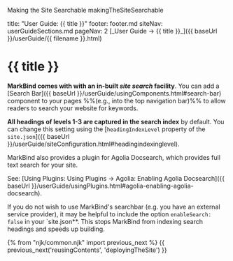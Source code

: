 <variable name="title" id="title">Making the Site Searchable</variable>
<variable name="filename">makingTheSiteSearchable</variable>

<frontmatter>
  title: "User Guide: {{ title }}"
  footer: footer.md
  siteNav: userGuideSections.md
  pageNav: 2
</frontmatter>

<span id="link" class="d-none">
<md>[_User Guide → {{ title }}_]({{ baseUrl }}/userGuide/{{ filename }}.html)</md>
</span>

<include src="../common/header.md" />

# {{ title }}

<span class="lead" id="overview">

**MarkBind comes with with an in-built _site search_ facility**. You can add a [Search Bar]({{ baseUrl }}/userGuide/usingComponents.html#search-bar) component to your pages %%(e.g., into the top navigation bar)%% to allow readers to search your website for keywords.
</span>

**All headings of levels 1-3 are captured in the search index** by default. You can change this setting using the [`headingIndexLevel` property of the `site.json`]({{ baseUrl }}/userGuide/siteConfiguration.html#headingindexinglevel).

<include src="syntax/searchBars.mbdf" />
<include src="syntax/keywords.mbdf" />

<box type="info">

MarkBind also provides a plugin for Agolia Docsearch, which provides full text search for your site.

See: [Using Plugins: Using Plugins → Agolia: Enabling Agolia Docsearch]({{ baseUrl }}/userGuide/usingPlugins.html#agolia-enabling-agolia-docsearch).
</box>

<box type="warning">

If you do not wish to use MarkBind's searchbar (e.g. you have an external service provider), it may be helpful to include the option `enableSearch: false` in your `site.json**. This stops MarkBind from indexing search headings and speeds up building.
</box>

{% from "njk/common.njk" import previous_next %}
{{ previous_next('reusingContents', 'deployingTheSite') }}
</div>

